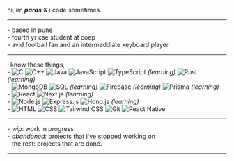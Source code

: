 hi, im **_paras_** & i code sometimes.

---
\- based in pune\
\- fourth yr cse student at coep\
\- avid football fan and an intermeddiate keyboard player

---
i know these things,\
\- ![C](https://img.shields.io/badge/C-A8B9CC?style=flat-square&logo=c&logoColor=white) ![C++](https://img.shields.io/badge/C%2B%2B-00599C?style=flat-square&logo=c%2B%2B&logoColor=white) ![Java](https://img.shields.io/badge/Java-007396?style=flat-square&logo=openjdk&logoColor=white) ![JavaScript](https://img.shields.io/badge/JavaScript-F7DF1E?style=flat-square&logo=javascript&logoColor=black) ![TypeScript](https://img.shields.io/badge/TypeScript-3178C6?style=flat-square&logo=typescript&logoColor=white) *(learning)* ![Rust](https://img.shields.io/badge/Rust-dea584?style=flat-square&logo=rust&logoColor=white) *(learning)* \
\- ![MongoDB](https://img.shields.io/badge/MongoDB-47A248?style=flat-square&logo=mongodb&logoColor=white) ![SQL](https://img.shields.io/badge/SQL-4479A1?style=flat-square&logo=sqlite&logoColor=white) *(learning)* ![Firebase](https://img.shields.io/badge/Firebase-FFCA28?style=flat-square&logo=firebase&logoColor=black) *(learning)* ![Prisma](https://img.shields.io/badge/Prisma-2D3748?style=flat-square&logo=prisma&logoColor=white) *(learning)*\
\- ![React](https://img.shields.io/badge/React-61DAFB?style=flat-square&logo=react&logoColor=black) ![Next.js](https://img.shields.io/badge/Next.js-000000?style=flat-square&logo=nextdotjs&logoColor=white) *(learning)*\
\- ![Node.js](https://img.shields.io/badge/Node.js-339933?style=flat-square&logo=nodedotjs&logoColor=white) ![Express.js](https://img.shields.io/badge/Express.js-000000?style=flat-square&logo=express&logoColor=white) ![Hono.js](https://img.shields.io/badge/Hono.js-339933?style=flat-sqaure&logo=hono&logoColor=white) *(learning)*\
\- ![HTML](https://img.shields.io/badge/HTML5-E34F26?style=flat-square&logo=html5&logoColor=white) ![CSS](https://img.shields.io/badge/CSS3-1572B6?style=flat-square&logo=css3&logoColor=white) ![Tailwind CSS](https://img.shields.io/badge/Tailwind_CSS-38B2AC?style=flat-square&logo=tailwind-css&logoColor=white) ![Git](https://img.shields.io/badge/Git-F05032?style=flat-square&logo=git&logoColor=white) ![React Native](https://img.shields.io/badge/React_Native-61DAFB?style=flat-square&logo=react&logoColor=black)

---

\- _wip_: work in progress\
\- _abandoned_: projects that i've stopped working on\
\- the rest: projects that are done.

---

<details>
  <summary style="display:none;"></summary>
<div align='center'>
  <pre>
                                          $$\                               $$\               
                                          $$ |                              $$ |              
   $$$$$$\   $$$$$$$\  $$$$$$$\  $$$$$$\  $$ | $$$$$$\   $$$$$$\  $$$$$$\ $$$$$$\    $$$$$$\  
   \____$$\ $$  _____|$$  _____|$$  __$$\ $$ |$$  __$$\ $$  __$$\ \____$$\\_$$  _|  $$  __$$\ 
   $$$$$$$ |$$ /      $$ /      $$$$$$$$ |$$ |$$$$$$$$ |$$ |  \__|$$$$$$$ | $$ |    $$$$$$$$ |
  $$  __$$ |$$ |      $$ |      $$   ____|$$ |$$   ____|$$ |     $$  __$$ | $$ |$$\ $$   ____|
  \$$$$$$$ |\$$$$$$$\ \$$$$$$$\ \$$$$$$$\ $$ |\$$$$$$$\ $$ |     \$$$$$$$ | \$$$$  |\$$$$$$$\ 
   \_______| \_______| \_______| \_______|\__| \_______|\__|      \_______|  \____/  \_______|  
  </pre>
</div>
</details>
  

